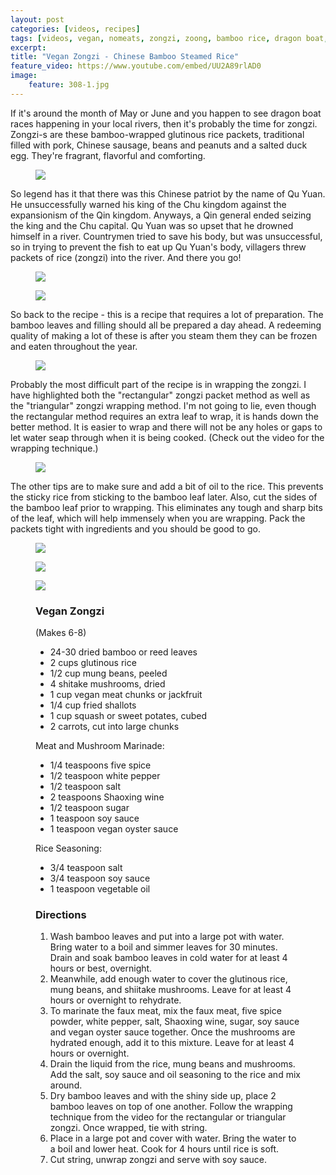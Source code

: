 ```yaml
---
layout: post
categories: [videos, recipes]
tags: [videos, vegan, nomeats, zongzi, zoong, bamboo rice, dragon boat, chinese]
excerpt: 
title: "Vegan Zongzi - Chinese Bamboo Steamed Rice"
feature_video: https://www.youtube.com/embed/UU2A89rlAD0
image:
    feature: 308-1.jpg
---
```


If it's around the month of May or June and you happen to see dragon boat races happening in your local rivers, then it's probably the time for zongzi.  Zongzi-s are these bamboo-wrapped glutinous rice packets, traditional filled with pork, Chinese sausage, beans and peanuts and a salted duck egg.  They're fragrant, flavorful and comforting.

<figure>
    <img src="/images/308-10.png">
</figure> 

So legend has it that there was this Chinese patriot by the name of Qu Yuan.  He unsuccessfully warned his king of the Chu kingdom against the expansionism of the Qin kingdom.  Anyways, a Qin general ended seizing the king and the Chu capital.  Qu Yuan was so upset that he drowned himself in a river.  Countrymen tried to save his body, but was unsuccessful, so in trying to prevent the fish to eat up Qu Yuan's body, villagers threw packets of rice (zongzi) into the river.  And there you go!

<figure>
    <img src="/images/308-3.jpg">
</figure> 

<figure>
    <img src="/images/308-4.jpg">
</figure> 

So back to the recipe - this is a recipe that requires a lot of preparation.  The bamboo leaves and filling should all be prepared a day ahead.  A redeeming quality of making  a lot of these is after you steam them they can be frozen and eaten throughout the year.

<figure>
    <img src="/images/308-5.jpg">
</figure> 

Probably the most difficult part of the recipe is in wrapping the zongzi.  I have highlighted both the "rectangular" zongzi packet method as well as the "triangular" zongzi wrapping method.  I'm not going to lie, even though the rectangular method requires an extra leaf to wrap, it is hands down the better method.  It is easier to wrap and there will not be any holes or gaps to let water seap through when it is being cooked.  (Check out the video for the wrapping technique.)

<figure>
    <img src="/images/308-2.jpg">
</figure> 

The other tips are to make sure and add a bit of oil to the rice.  This prevents the sticky rice from sticking to the bamboo leaf later.  Also, cut the sides of the bamboo leaf prior to wrapping.  This eliminates any tough and sharp bits of the leaf, which will help immensely when you are wrapping.  Pack the packets tight with ingredients and you should be good to go.

<figure>
    <img src="/images/308-7.jpg">
</figure> 

<figure>
    <img src="/images/308-6.jpg">
</figure> 

<figure>
    <img src="/images/308-8.jpg">
</figure> 


<figure class="ingredients" markdown="1">

### Vegan Zongzi

(Makes 6-8)

- 24-30 dried bamboo or reed leaves
- 2 cups glutinous rice
- 1/2 cup mung beans, peeled
- 4 shitake mushrooms, dried
- 1 cup vegan meat chunks or jackfruit
- 1/4 cup fried shallots
- 1 cup squash or sweet potates, cubed
- 2 carrots, cut into large chunks

Meat and Mushroom Marinade:

- 1/4 teaspoons five spice
- 1/2 teaspoon white pepper
- 1/2 teaspoon salt
- 2 teaspoons Shaoxing wine
- 1/2 teaspoon sugar
- 1 teaspoon soy sauce
- 1 teaspoon vegan oyster sauce

Rice Seasoning:

- 3/4 teaspoon salt
- 3/4 teaspoon soy sauce
- 1 teaspoon vegetable oil


</figure>

<figure class="directions" markdown="1">

### Directions

1. Wash bamboo leaves and put into a large pot with water.  Bring water to a boil and simmer leaves for 30 minutes.  Drain and soak bamboo leaves in cold water for at least 4 hours or best, overnight.
2. Meanwhile, add enough water to cover the glutinous rice, mung beans, and shiitake mushrooms.  Leave for at least 4 hours or overnight to rehydrate.
3. To marinate the faux meat, mix the faux meat, five spice powder, white pepper, salt, Shaoxing wine, sugar, soy sauce and vegan oyster sauce together.  Once the mushrooms are hydrated enough, add it to this mixture.  Leave for at least 4 hours or overnight.
4. Drain the liquid from the rice, mung beans and mushrooms.  Add the salt, soy sauce and oil seasoning to the rice and mix around.
5. Dry bamboo leaves and with the shiny side up, place 2 bamboo leaves on top of one another.  Follow the wrapping technique from the video for the rectangular or triangular zongzi.  Once wrapped, tie with string.
6. Place in a large pot and cover with water.  Bring the water to a boil and lower heat.  Cook for 4 hours until rice is soft.
7. Cut string, unwrap zongzi and serve with soy sauce.

</figure>
